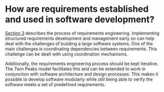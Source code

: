 # How are requirements established and used in software development?

[Section 3](../requirements/README.md) describes the process of requirements engineering. Implementing structured requirements development and management early on can help deal with the challenges of building a large software systems. One of the main challenges is coordinating dependencies between requirements. This challenge can be dealt with using coordination mechanisms.

Additionally, the requirements engineering process should be kept iterative. The Twin Peaks model facilitates this and can be extended to work in conjunction with software architecture and design processes. This makes it possible to develop software modularly while still being able to verify the software meets a set of predefined requirements.
